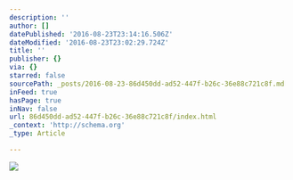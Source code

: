 ```yaml
---
description: ''
author: []
datePublished: '2016-08-23T23:14:16.506Z'
dateModified: '2016-08-23T23:02:29.724Z'
title: ''
publisher: {}
via: {}
starred: false
sourcePath: _posts/2016-08-23-86d450dd-ad52-447f-b26c-36e88c721c8f.md
inFeed: true
hasPage: true
inNav: false
url: 86d450dd-ad52-447f-b26c-36e88c721c8f/index.html
_context: 'http://schema.org'
_type: Article

---
```

![](https://the-grid-user-content.s3-us-west-2.amazonaws.com/5039ade9-d88c-4636-8494-33604190a795.jpg)